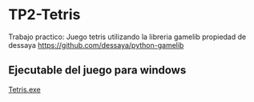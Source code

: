 # TP2-Tetris
Trabajo practico: Juego tetris utilizando la libreria gamelib propiedad de dessaya https://github.com/dessaya/python-gamelib

## Ejecutable del juego para windows
[Tetris.exe](https://github.com/FranTapia01/TP2-Tetris/raw/main/dist/tetris.exe) 
